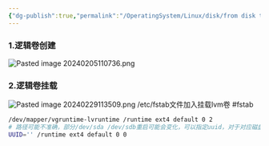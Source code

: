 ```yaml
---
{"dg-publish":true,"permalink":"/OperatingSystem/Linux/disk/from disk to lvm/","tags":["lvm","vgextend","disk"],"noteIcon":"3"}
---
```



### 1.逻辑卷创建
![Pasted image 20240205110736.png](/img/user/OperatingSystem/Linux/disk/attachments/Pasted%20image%2020240205110736.png)

### 2.逻辑卷挂载
![Pasted image 20240229113509.png](/img/user/OperatingSystem/Linux/disk/attachments/Pasted%20image%2020240229113509.png)
/etc/fstab文件加入挂载lvm卷
#fstab
```bash
/dev/mapper/vgruntime-lvruntime /runtime ext4 default 0 2
# 路径可能不准确，部分/dev/sda /dev/sdb重启可能会变化，可以指定uuid，对于对应磁盘的uuid和fs type可以从blkid /dev/sda获取
UUID='' /runtime ext4 default 0 0
```
